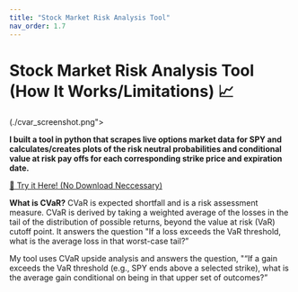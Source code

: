 ```yaml
---
title: "Stock Market Risk Analysis Tool"
nav_order: 1.7
---
```

# **Stock Market Risk Analysis Tool (How It Works/Limitations)  📈**

(./cvar_screenshot.png"> 

**I built a tool in python that scrapes live options market data for SPY and calculates/creates plots of the risk neutral probabilities and conditional value at risk pay offs for each corresponding strike price and expiration date.**

<a href="https://colab.research.google.com/drive/1FdBUBQo0pNbDS5p4-FoNMrtGmXn6fh0n?usp=sharing" class="btn btn-primary" role="button" target="_blank">🔗 Try it Here! (No Download Neccessary)</a> <br>

**What is CVaR?**
CVaR is expected shortfall and is a risk assessment measure. CVaR is derived by taking a weighted average of the losses in the tail of the distribution of possible returns, beyond the value at risk (VaR) cutoff point. It answers the question "If a loss exceeds the VaR threshold, what is the average loss in that worst-case tail?”

My tool uses CVaR upside analysis and answers the question, "“If a gain exceeds the VaR threshold (e.g., SPY ends above a selected strike), what is the average gain conditional on being in that upper set of outcomes?”

